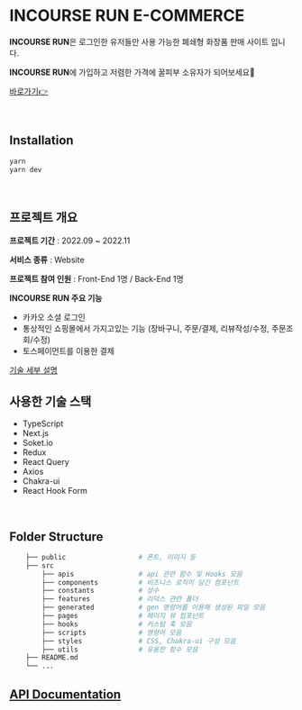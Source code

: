 # INCOURSE RUN E-COMMERCE

**INCOURSE RUN**은 로그인한 유저들만 사용 가능한 폐쇄형 화장품 판매 사이트 입니다.

**INCOURSE RUN**에 가입하고 저렴한 가격에 꿀피부 소유자가 되어보세요🍯

[바로가기👉](https://fastcampas-5-commerce-fe-nwm6-kylecho.vercel.app)

</br>

## Installation
```bash
yarn
yarn dev
```
</br>


## 프로젝트 개요

**프로젝트 기간**  :  2022.09 ~ 2022.11

**서비스 종류** : Website

**프로젝트 참여 인원** : Front-End 1명 / Back-End 1명

**INCOURSE RUN 주요 기능**

- 카카오 소셜 로그인
- 통상적인 쇼핑몰에서 가지고있는 기능 (장바구니, 주문/결제, 리뷰작성/수정, 주문조회/수정)
- 토스페이먼트를 이용한 결제

[기술 세부 설명](https://magenta-forest-566.notion.site/incourse-run-ae3493ac5d0a4504b6ddf83fd6b56d66)

## 사용한 기술 스택
- TypeScript
- Next.js
- Soket.io
- Redux
- React Query
- Axios
- Chakra-ui
- React Hook Form

</br>

## Folder Structure
```bash
    ├── public                  # 폰트, 이미지 등
    ├── src                     
        ├── apis                # api 관련 함수 및 Hooks 모음
        ├── components          # 비즈니스 로직이 담긴 컴포넌트
        ├── constants           # 상수
        ├── features            # 리덕스 관련 폴더
        ├── generated           # gen 명령어를 이용해 생성된 파일 모음
        ├── pages               # 페이지 뷰 컴포넌트
        ├── hooks               # 커스텀 훅 모음
        ├── scripts             # 명령어 모음
        ├── styles              # CSS, Chakra-ui 구성 모음
        ├── utils               # 유용한 함수 모음
    ├── README.md               
    └── ...
```
## [API Documentation](https://api.commerce.incourse.run/swagger/#/)

